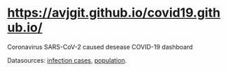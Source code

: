 # https://avjgit.github.io/covid19.github.io/
Coronavirus SARS-CoV-2 caused desease COVID-19 dashboard

Datasources:
<a href="https://github.com/CSSEGISandData/COVID-19/blob/master/csse_covid_19_data/csse_covid_19_time_series/time_series_19-covid-Confirmed.csv">infection cases</a>,
<a href="https://github.com/CSSEGISandData/COVID-19/blob/master/csse_covid_19_data/csse_covid_19_time_series/time_series_19-covid-Confirmed.csv">population</a>.
